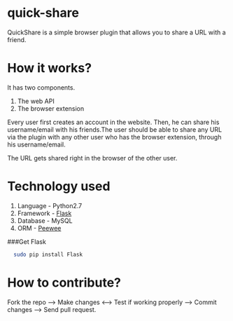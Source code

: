 # quick-share
QuickShare is a simple browser plugin that allows you to share a URL with a friend.

# How it works?
It has two components.
  1. The web API
  2. The browser extension

Every user first creates an account in the website. Then, he can share his username/email with his friends.The user should be able to share any URL via the plugin with any other user who has the browser extension, through his username/email.

The URL gets shared right in the browser of the other user.

# Technology used
1. Language - Python2.7
2. Framework - [Flask](http://flask.pocoo.org/)
3. Database - MySQL
4. ORM - [Peewee](https://github.com/coleifer/peewee)

###Get Flask
```bash
  sudo pip install Flask
```

# How to contribute?
Fork the repo --> Make changes <--> Test if working properly --> Commit changes --> Send pull request.
